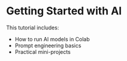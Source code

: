 # Getting Started with AI

This tutorial includes:

- How to run AI models in Colab
- Prompt engineering basics
- Practical mini-projects
